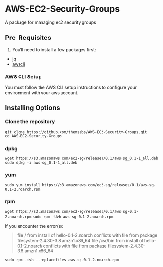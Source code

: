 # AWS-EC2-Security-Groups
A package for managing ec2 security groups

## Pre-Requisites
1. You’ll need to install a few packages first:
* [jq](https://stedolan.github.io/jq/)
* [awscli](https://aws.amazon.com/cli/)

### AWS CLI Setup
You must follow the AWS CLI setup instructions to configure your environment with your aws account.

## Installing Options

### Clone the repository 

`git clone https://github.com/themsabs/AWS-EC2-Security-Groups.git`<br>
`cd AWS-EC2-Security-Groups`

### dpkg
```wget https://s3.amazonaws.com/ec2-sg/releases/0.1/aws-sg_0.1-1_all.deb```
```sudo dpkg -i aws-sg_0.1-1_all.deb```

### yum
```sudo yum install https://s3.amazonaws.com/ec2-sg/releases/0.1/aws-sg-0.1-2.noarch.rpm```

### rpm
```wget https://s3.amazonaws.com/ec2-sg/releases/0.1/aws-sg-0.1-2.noarch.rpm```
```sudo rpm -Uvh aws-sg-0.1-2.noarch.rpm```

If you encounter the error(s):
>file / from install of hello-0.1-2.noarch conflicts with file from package filesystem-2.4.30-3.8.amzn1.x86_64
>file /usr/bin from install of hello-0.1-2.noarch conflicts with file from package filesystem-2.4.30-3.8.amzn1.x86_64

```sudo rpm -ivh --replacefiles aws-sg-0.1-2.noarch.rpm```
